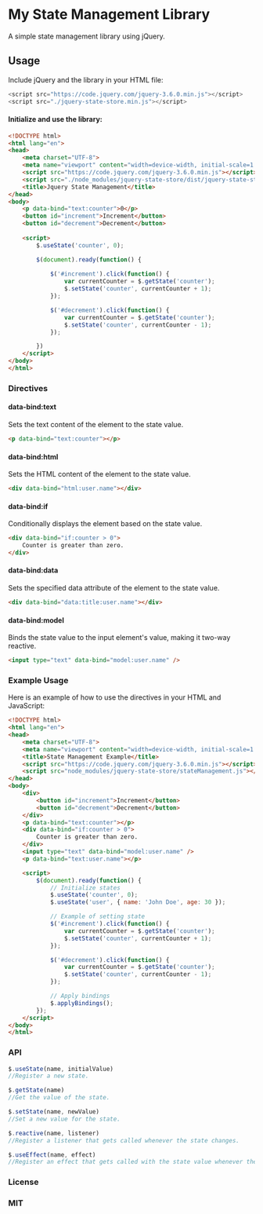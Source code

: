 # My State Management Library

A simple state management library using jQuery.

## Usage
Include jQuery and the library in your HTML file:

```js
<script src="https://code.jquery.com/jquery-3.6.0.min.js"></script>
<script src="./jquery-state-store.min.js"></script>
```

#### Initialize and use the library:
```html
<!DOCTYPE html>
<html lang="en">
<head>
    <meta charset="UTF-8">
    <meta name="viewport" content="width=device-width, initial-scale=1.0">
    <script src="https://code.jquery.com/jquery-3.6.0.min.js"></script>
    <script src="./node_modules/jquery-state-store/dist/jquery-state-store.min.js"></script>
    <title>Jquery State Management</title>
</head>
<body>
    <p data-bind="text:counter">0</p>
    <button id="increment">Increment</button>
    <button id="decrement">Decrement</button>
    
    <script>
        $.useState('counter', 0);

        $(document).ready(function() {
            
            $('#increment').click(function() {
                var currentCounter = $.getState('counter');
                $.setState('counter', currentCounter + 1);
            });

            $('#decrement').click(function() {
                var currentCounter = $.getState('counter');
                $.setState('counter', currentCounter - 1);
            });

        })
    </script>
</body>
</html>
```
### Directives
#### data-bind:text
Sets the text content of the element to the state value.

```html
<p data-bind="text:counter"></p>
```

#### data-bind:html
Sets the HTML content of the element to the state value.

```html
<div data-bind="html:user.name"></div>
```
#### data-bind:if
Conditionally displays the element based on the state value.

```html
<div data-bind="if:counter > 0">
    Counter is greater than zero.
</div>
```
#### data-bind:data
Sets the specified data attribute of the element to the state value.

```html
<div data-bind="data:title:user.name"></div>
```
#### data-bind:model
Binds the state value to the input element's value, making it two-way reactive.

```html
<input type="text" data-bind="model:user.name" />
```
### Example Usage
Here is an example of how to use the directives in your HTML and JavaScript:
```html
<!DOCTYPE html>
<html lang="en">
<head>
    <meta charset="UTF-8">
    <meta name="viewport" content="width=device-width, initial-scale=1.0">
    <title>State Management Example</title>
    <script src="https://code.jquery.com/jquery-3.6.0.min.js"></script>
    <script src="node_modules/jquery-state-store/stateManagement.js"></script>
</head>
<body>
    <div>
        <button id="increment">Increment</button>
        <button id="decrement">Decrement</button>
    </div>
    <p data-bind="text:counter"></p>
    <div data-bind="if:counter > 0">
        Counter is greater than zero.
    </div>
    <input type="text" data-bind="model:user.name" />
    <p data-bind="text:user.name"></p>

    <script>
        $(document).ready(function() {
            // Initialize states
            $.useState('counter', 0);
            $.useState('user', { name: 'John Doe', age: 30 });

            // Example of setting state
            $('#increment').click(function() {
                var currentCounter = $.getState('counter');
                $.setState('counter', currentCounter + 1);
            });

            $('#decrement').click(function() {
                var currentCounter = $.getState('counter');
                $.setState('counter', currentCounter - 1);
            });

            // Apply bindings
            $.applyBindings();
        });
    </script>
</body>
</html>

```
### API
```js
$.useState(name, initialValue)
//Register a new state.

$.getState(name)
//Get the value of the state.

$.setState(name, newValue)
//Set a new value for the state.

$.reactive(name, listener)
//Register a listener that gets called whenever the state changes.

$.useEffect(name, effect)
//Register an effect that gets called with the state value whenever the state changes.
```
### License
### MIT
